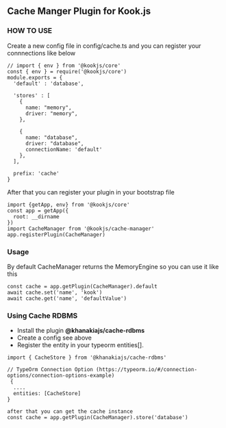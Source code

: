 ## Cache Manger Plugin for Kook.js

### HOW TO USE
Create a new config file in config/cache.ts and you can register your connnections like below
```
// import { env } from '@kookjs/core'
const { env } = require('@kookjs/core')
module.exports = {
  'default' : 'database',

  'stores' : [
    {
      name: "memory",
      driver: "memory",
    },

    {
      name: "database",
      driver: "database",
      connectionName: 'default'
    },
  ],

  prefix: 'cache'
}
```

After that you can register your plugin in your bootstrap file
```
import {getApp, env} from '@kookjs/core'
const app = getApp({
  root: __dirname
})
import CacheManager from '@kookjs/cache-manager'
app.registerPlugin(CacheManager)
```

### Usage
By default CacheManager returns the MemoryEngine so you can use it like this
```
const cache = app.getPlugin(CacheManager).default
await cache.set('name', 'kook')
await cache.get('name', 'defaultValue')
```

### Using Cache RDBMS

* Install the plugin **@khanakiajs/cache-rdbms** 
* Create a config see above
* Register the entity in your typeorm entities[].
```
import { CacheStore } from '@khanakiajs/cache-rdbms'

// TypeOrm Connection Option (https://typeorm.io/#/connection-options/connection-options-example)
 {
  ....
  entities: [CacheStore]
}

after that you can get the cache instance
const cache = app.getPlugin(CacheManager).store('database')

```
